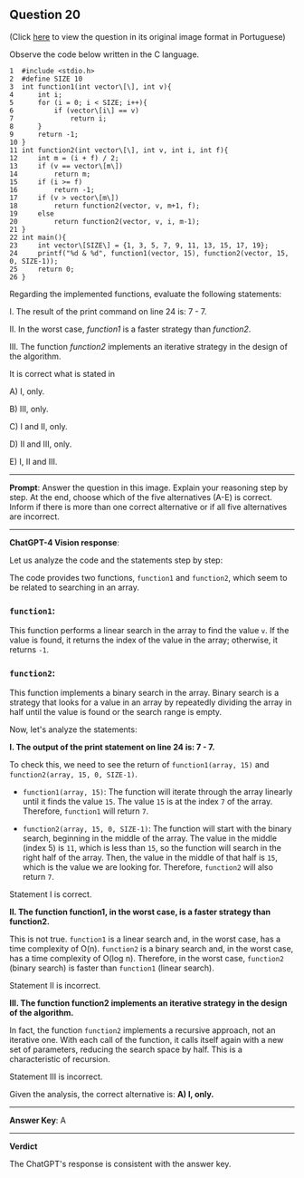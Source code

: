 ## Question 20 ##

(Click [here](q20-image.png) to view the question in its original image format in Portuguese)

Observe the code below written in the C language.

```
1  #include <stdio.h>
2  #define SIZE 10
3  int function1(int vector\[\], int v){
4      int i;
5      for (i = 0; i < SIZE; i++){
6          if (vector\[i\] == v)
7              return i;
8      }
9      return -1;
10 }
11 int function2(int vector\[\], int v, int i, int f){
12     int m = (i + f) / 2;
13     if (v == vector\[m\])
14         return m;
15     if (i >= f)
16         return -1;
17     if (v > vector\[m\])
18         return function2(vector, v, m+1, f);
19     else
20         return function2(vector, v, i, m-1);
21 }
22 int main(){
23     int vector\[SIZE\] = {1, 3, 5, 7, 9, 11, 13, 15, 17, 19};
24     printf("%d & %d", function1(vector, 15), function2(vector, 15, 0, SIZE-1));
25     return 0;
26 }
```

Regarding the implemented functions, evaluate the following statements:

I. The result of the print command on line 24 is: 7 - 7.

II. In the worst case, *function1* is a faster strategy than *function2*.

III. The function *function2* implements an iterative strategy in the design of the algorithm.

It is correct what is stated in

A) I, only.

B) III, only.

C) I and II, only.

D) II and III, only.

E) I, II and III.

---

**Prompt**: Answer the question in this image. Explain your reasoning step by step. At the end, choose which of the five alternatives (A-E) is correct. Inform if there is more than one correct alternative or if all five alternatives are incorrect.

---

**ChatGPT-4 Vision response**:

Let us analyze the code and the statements step by step:

The code provides two functions, `function1` and `function2`, which seem to be related to searching in an array.

### `function1`:
This function performs a linear search in the array to find the value `v`. If the value is found, it returns the index of the value in the array; otherwise, it returns `-1`.

### `function2`:
This function implements a binary search in the array. Binary search is a strategy that looks for a value in an array by repeatedly dividing the array in half until the value is found or the search range is empty.

Now, let's analyze the statements:

**I. The output of the print statement on line 24 is: 7 - 7.**

To check this, we need to see the return of `function1(array, 15)` and `function2(array, 15, 0, SIZE-1)`.

- `function1(array, 15)`: The function will iterate through the array linearly until it finds the value `15`. The value `15` is at the index `7` of the array. Therefore, `function1` will return `7`.

- `function2(array, 15, 0, SIZE-1)`: The function will start with the binary search, beginning in the middle of the array. The value in the middle (index 5) is `11`, which is less than `15`, so the function will search in the right half of the array. Then, the value in the middle of that half is `15`, which is the value we are looking for. Therefore, `function2` will also return `7`.

Statement I is correct.

**II. The function function1, in the worst case, is a faster strategy than function2.**

This is not true. `function1` is a linear search and, in the worst case, has a time complexity of O(n). `function2` is a binary search and, in the worst case, has a time complexity of O(log n). Therefore, in the worst case, `function2` (binary search) is faster than `function1` (linear search).

Statement II is incorrect.

**III. The function function2 implements an iterative strategy in the design of the algorithm.**

In fact, the function `function2` implements a recursive approach, not an iterative one. With each call of the function, it calls itself again with a new set of parameters, reducing the search space by half. This is a characteristic of recursion.

Statement III is incorrect.

Given the analysis, the correct alternative is: **A) I, only.**

---

**Answer Key**: A

---

**Verdict**

The ChatGPT's response is consistent with the answer key.
